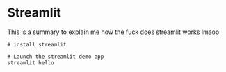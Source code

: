 # Streamlit 

This is a summary to explain me how the fuck does streamlit works lmaoo 

```shell
# install streamlit 

# Launch the streamlit demo app 
streamlit hello 


```